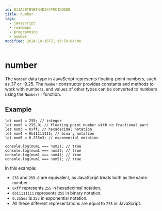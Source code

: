 ```yaml
---
id: 01JAC0TBVBTK4D2X4PRC1KDG8K
title: number
tags:
  - javascript
  - roadmaps
  - programming
  - number
modified: 2024-10-16T21:19:58-04:00
---
```

# number

The `Number` data type in JavaScript represents floating-point numbers, such as 37 or -9.25. The `Number` constructor provides constants and methods to work with numbers, and values of other types can be converted to numbers using the `Number()` function.

## Example

```
let num1 = 255; // integer
let num2 = 255.0; // floating-point number with no fractional part
let num3 = 0xff; // hexadecimal notation
let num4 = 0b11111111; // binary notation
let num5 = 0.255e3; // exponential notation

console.log(num1 === num2); // true
console.log(num1 === num3); // true
console.log(num1 === num4); // true
console.log(num1 === num5); // true
```

In this example:

- `255` and `255.0` are equivalent, as JavaScript treats both as the same number.
- `0xff` represents `255` in hexadecimal notation.
- `0b11111111` represents `255` in binary notation.
- `0.255e3` is `255` in exponential notation.
- All these different representations are equal to `255` in JavaScript.
